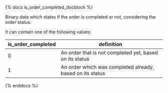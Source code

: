 {% docs is_order_completed_docblock %}

Binary data which states if the order is completed or not, considering the order status.

It can contain one of the following values:

| is_order_completed | definition                                                |
|--------------------|-----------------------------------------------------------|
| 0                  | An order that is not completed yet, based on its status   |
| 1                  | An order which was completed already, based on its status |


{% enddocs %}